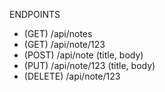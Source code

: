ENDPOINTS
- (GET) /api/notes
- (GET) /api/note/123
- (POST) /api/note (title, body)
- (PUT) /api/note/123 (title, body)
- (DELETE) /api/note/123